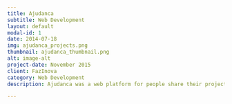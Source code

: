 ```yaml
---
title: Ajudanca
subtitle: Web Development
layout: default
modal-id: 1
date: 2014-07-18
img: ajudanca_projects.png
thumbnail: ajudanca_thumbnail.png
alt: image-alt
project-date: November 2015
client: FazInova
category: Web Development
description: Ajudanca was a web platform for people share their project ideas and vote in the best ones. This project was created for the Bel Pesce Tour in 2015, and the most voted ideas were be presented in the talks all around Brazil. The project had more than 80k users, 30k projects submissions and 300k votes. 

---
```

